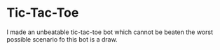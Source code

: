 # Tic-Tac-Toe
I made an unbeatable tic-tac-toe bot which cannot be beaten the worst possible scenario fo this bot is a draw.
